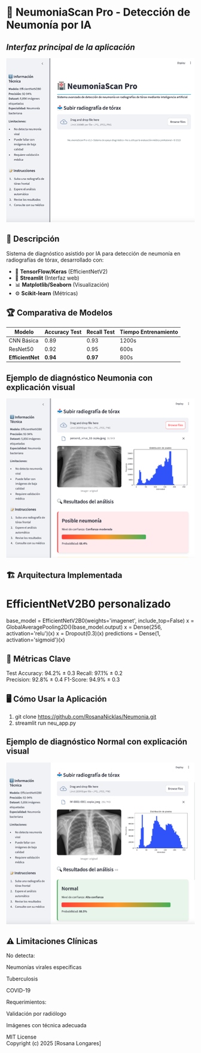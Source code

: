 # 🏥 NeumoniaScan Pro - Detección de Neumonía por IA

## *Interfaz principal de la aplicación*
![Interfaz Principal](neu1.png)  


## 📌 Descripción

Sistema de diagnóstico asistido por IA para detección de neumonía en radiografías de tórax, desarrollado con:

- 🧠 **TensorFlow/Keras** (EfficientNetV2)
- 🚀 **Streamlit** (Interfaz web)
- 📊 **Matplotlib/Seaborn** (Visualización)
- ⚙️ **Scikit-learn** (Métricas)

## 🏆 Comparativa de Modelos

| Modelo          | Accuracy Test | Recall Test | Tiempo Entrenamiento |
|-----------------|--------------|-------------|----------------------|
| CNN Básica      | 0.89         | 0.93        | 1200s                |
| ResNet50        | 0.92         | 0.95        | 600s                 |
| **EfficientNet**| **0.94**     | **0.97**    | 800s                 |


## Ejemplo de diagnóstico Neumonia con explicación visual
![Diagnóstico Neumonia](neu2.png) 


## 🏗️ Arquitectura Implementada


# EfficientNetV2B0 personalizado
base_model = EfficientNetV2B0(weights='imagenet', include_top=False)
x = GlobalAveragePooling2D()(base_model.output)
x = Dense(256, activation='relu')(x)
x = Dropout(0.3)(x)
predictions = Dense(1, activation='sigmoid')(x)

## 🎯 Métricas Clave

Test Accuracy:   94.2% ± 0.3
Recall:         97.1% ± 0.2  
Precision:      92.8% ± 0.4
F1-Score:      94.9% ± 0.3

## 🖥️ Cómo Usar la Aplicación
1. git clone https://github.com/RosanaNicklas/Neumonia.git
2. streamlit run neu_app.py


## Ejemplo de diagnóstico Normal con explicación visual
![Diagnóstico Neumonia](neu3.png) 


## ⚠️ Limitaciones Clínicas
No detecta:

Neumonías virales específicas

Tuberculosis

COVID-19

Requerimientos:

Validación por radiólogo

Imágenes con técnica adecuada

MIT License  
Copyright (c) 2025 [Rosana Longares]